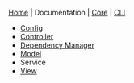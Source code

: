 [Home](https://jaysaurus.github.io/Co.Koa) | Documentation | <a title="co-koa-core on github" href="https://github.com/jaysaurus/co-koa-core">Core</a> | <a title="co-koa-cli on github" href="https://github.com/jaysaurus/co-koa-cli">CLI</a>

* [Config](Config.md)
* [Controller](Controller.md)
* [Dependency Manager](DependencyManager.md)
* [Model](Model.md)
* Service
* [View](View.md)

